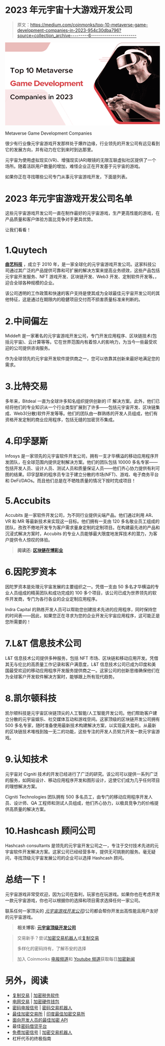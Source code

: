 # 2023 年元宇宙十大游戏开发公司

> 原文：<https://medium.com/coinmonks/top-10-metaverse-game-development-companies-in-2023-954c30dba796?source=collection_archive---------6----------------------->

![](img/630b8675a947018907f837e189713b26.png)

Metaverse Game Development Companies

很少有行业像元宇宙游戏开发那样处于爆炸边缘，行业领先的开发公司有远见看到它的发展方向，并有动力在它到来时到达那里。

元宇宙为使用虚拟现实(VR)、增强现实(AR)眼镜的无限互联虚拟社区提供了一个场所。随着活跃用户数量的增加，难怪企业正在开发基于元宇宙的游戏。

如果你正在寻找哪些公司专门从事元宇宙游戏开发，下面是列表。

# 2023 年元宇宙游戏开发公司名单

这些元宇宙游戏开发公司一直在制作最好的元宇宙游戏，生产更高性能的游戏，在产品质量和客户体验方面比竞争对手更具优势。

让我们看看！

# 1.Quytech

[**曲艺科技**](https://www.quytech.com/) ，成立于 2010 年，是一家全球化的元宇宙游戏开发公司。这家科技公司通过其广泛的产品提供可靠和可扩展的解决方案来提高业务绩效，这些产品包括元宇宙开发服务、NFT 游戏开发、区块链开发、Web3 开发、定制软件开发等。，迎合全球各种规模的企业。

该公司透明的工作政策和快速的客户支持是使其成为全球最佳元宇宙开发公司的其他特征，这是通过在期限内的稳健项目交付而不损害质量标准来判断的。

# 2.中间偏左

Middeft 是一家著名的元宇宙游戏开发公司，专门开发应用程序、区块链技术(包括元宇宙)、云计算等等。它在世界范围内有着惊人的影响力，为当今一些最受欢迎的公司提供咨询服务。

作为全球领先的元宇宙开发软件提供商之一，您可以依靠其创新来最好地满足您的需求。

# 3.比特交易

多年来，Bitdeal 一直为全球许多知名组织提供创新的 IT 解决方案。此外，他们已经将他们的专业知识从一个行业类型扩展到了许多——包括元宇宙开发、区块链集成、Web3(分散)软件开发等等。他们的团队由一群熟练的开发人员组成，他们有资格开发定制的商业应用程序，包括无缝的加密货币集成。

# 4.印孚瑟斯

Infosys 是一家领先的元宇宙软件开发公司，拥有一支才华横溢的移动应用程序开发团队，在全球范围内提供定制解决方案。他们的团队包括 10000 多名专家——包括开发人员、设计人员、测试人员和质量保证人员——他们齐心协力提供有利可图的结果。印孚瑟斯的程序员专注于建立分散的市场(NFT)、游戏、电子商务平台和 DeFi/DAOs。而且他们总是在不牺牲质量的情况下按时完成项目！

# 5.Accubits

Accubits 是一家软件开发公司，为不同行业提供尖端产品。他们通过利用 AR、VR 和 MR 等最新技术来实现这一目标。他们拥有一支由 120 多名敬业员工组成的团队，孜孜不倦地开发专为客户需求量身定制的定制项目。在构建最先进的产品和沉浸式解决方案时，Accubits 的专业人员能够最大限度地发挥技术的潜力，为客户提供令人惊叹的体验。

> **阅读还:** [**区块链在博彩业**](https://www.quytech.com/blog/blockchain-technology-in-game-development/)

# 6.因陀罗资本

因陀罗资本是处理元宇宙发展的主要组织之一。凭借一支由 50 多名才华横溢的专业人员组成的精英团队和成功完成的 100 多个项目，该公司已成为世界领先的软件开发商，专门为各行各业的企业定制应用程序。

Indra Capital 的熟练开发人员可以帮助您创建技术先进的应用程序，同时保持您的时间表——因此，如果您正在寻求为您的企业开发元宇宙应用程序，这可能正是您所需要的！

# 7.L&T 信息技术公司

L&T 信息技术公司提供多种服务，包括 NFT 市场、区块链和移动应用开发。凭借其无与伦比的高质量工作记录和客户满意度，L&T 信息技术公司已成为印度和美国最受欢迎的移动应用程序开发服务提供商之一。这家公司的创新思维确保他们在为全球客户开发软件解决方案时，能够跟上所有现代趋势。

# 8.凯尔顿科技

凯尔顿科技是元宇宙区块链顶尖的人工智能/人工智能开发公司。他们帮助客户建立分散的元宇宙娱乐、社交媒体互动和游戏空间。这家顶级的区块链开发公司拥有 500 多名专家，随时准备使用最新技术构建解决方案，以实现最大盈利。从最新的区块链技术堆栈到独一无二的功能，这些专注的开发人员努力开发一款元宇宙游戏。

# 9.认知技术

元宇宙对 Cigniti 技术的开发已经进行了广泛的研究。该公司可以提供一系列广泛的服务，如网站设计、移动应用程序开发和图形设计，这使它们成为几乎任何项目的理想解决方案。

Cigniti Technologies 团队拥有 500 多名员工，由专门的移动应用程序开发人员、设计师、QA 工程师和测试人员组成，他们齐心协力，以极具竞争力的价格提供高质量的解决方案。

# 10.Hashcash 顾问公司

Hashcash consultants 是领先的元宇宙开发公司之一，专注于交付技术先进的元宇宙软件开发解决方案。这家公司已经经营多年，提供无可挑剔的服务。毫无疑问，寻找顶级元宇宙发展公司的企业可以选择 Hashcash 顾问。

# 总结一下！

元宇宙游戏非常受欢迎，因为公司在盈利，玩家也在玩游戏。如果你也在考虑开发一款元宇宙游戏，你也可以根据你的选择和项目需求选择任何一家公司。

联系任何一家顶尖的 [*元宇宙游戏开发公司*](https://www.quytech.com/metaverse-development-company.php)/公司都会帮你开发出高性能且用户友好的元宇宙游戏。

> **相关博客:** [**元宇宙顶级开发公司**](https://www.datasciencecentral.com/top-10-metaverse-development-companies-in-2023/)

> 交易新手？尝试[加密交易机器人](/coinmonks/crypto-trading-bot-c2ffce8acb2a)或[复制交易](/coinmonks/top-10-crypto-copy-trading-platforms-for-beginners-d0c37c7d698c)
> 
> 多样化的密码持有，了解币安的选择
> 
> 加入 Coinmonks [电报频道](https://t.me/coincodecap)和 [Youtube 频道](https://www.youtube.com/c/coinmonks/videos)获取每日[加密新闻](http://coincodecap.com/)

# 另外，阅读

*   [复制交易](/coinmonks/top-10-crypto-copy-trading-platforms-for-beginners-d0c37c7d698c) | [加密税务软件](/coinmonks/crypto-tax-software-ed4b4810e338)
*   [电网交易](https://coincodecap.com/grid-trading) | [加密硬件钱包](/coinmonks/the-best-cryptocurrency-hardware-wallets-of-2020-e28b1c124069)
*   [密码电报信号](/coinmonks/top-3-telegram-channels-for-crypto-traders-in-2021-8385f4411ff4) | [密码交易机器人](/coinmonks/crypto-trading-bot-c2ffce8acb2a)
*   [最佳加密交易所](/coinmonks/crypto-exchange-dd2f9d6f3769) | [印度最佳加密交易所](/coinmonks/bitcoin-exchange-in-india-7f1fe79715c9)
*   [面向开发人员的最佳加密 API](/coinmonks/best-crypto-apis-for-developers-5efe3a597a9f)
*   最佳[密码借贷平台](/coinmonks/top-5-crypto-lending-platforms-in-2020-that-you-need-to-know-a1b675cec3fa)
*   [免费加密信号](/coinmonks/free-crypto-signals-48b25e61a8da) | [加密交易机器人](/coinmonks/crypto-trading-bot-c2ffce8acb2a)
*   杠杆代币的终极指南